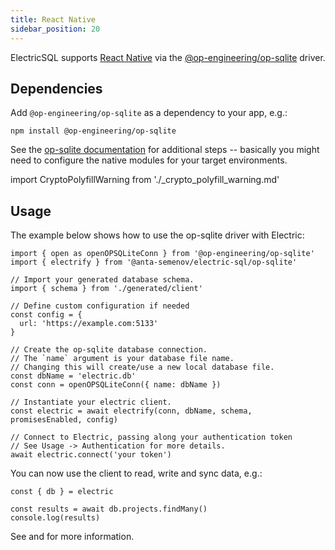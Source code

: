 ```yaml
---
title: React Native
sidebar_position: 20
---
```




ElectricSQL supports [React Native](https://reactnative.dev) via the [@op-engineering/op-sqlite](https://github.com/OP-Engineering/op-sqlite) driver.

## Dependencies

Add `@op-engineering/op-sqlite` as a dependency to your app, e.g.:

```shell
npm install @op-engineering/op-sqlite
```

See the [op-sqlite documentation](https://ospfranco.notion.site/Installation-Flags-93044890aa3d4d14b6c525ba4ba8686f) for additional steps -- basically you might need
to configure the native modules for your target environments.

import CryptoPolyfillWarning from './_crypto_polyfill_warning.md'

<CryptoPolyfillWarning />

## Usage

The example below shows how to use the op-sqlite driver with Electric:

```tsx
import { open as openOPSQLiteConn } from '@op-engineering/op-sqlite'
import { electrify } from '@anta-semenov/electric-sql/op-sqlite'

// Import your generated database schema.
import { schema } from './generated/client'

// Define custom configuration if needed
const config = {
  url: 'https://example.com:5133'
}

// Create the op-sqlite database connection.
// The `name` argument is your database file name.
// Changing this will create/use a new local database file.
const dbName = 'electric.db'
const conn = openOPSQLiteConn({ name: dbName })

// Instantiate your electric client.
const electric = await electrify(conn, dbName, schema, promisesEnabled, config)

// Connect to Electric, passing along your authentication token
// See Usage -> Authentication for more details.
await electric.connect('your token')
```

You can now use the client to read, write and sync data, e.g.:

```tsx
const { db } = electric

const results = await db.projects.findMany()
console.log(results)
```

See <DocPageLink path="usage/data-access" /> and <DocPageLink path="integrations/frontend" /> for more information.
